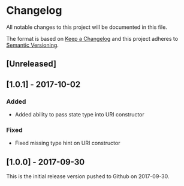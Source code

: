 # Changelog
All notable changes to this project will be documented in this file.

The format is based on [Keep a Changelog](http://keepachangelog.com/en/1.0.0/)
and this project adheres to [Semantic Versioning](http://semver.org/spec/v2.0.0.html).

## [Unreleased]

## [1.0.1] - 2017-10-02
### Added
- Added ability to pass state type into URI constructor

### Fixed
- Fixed missing type hint on URI constructor

## [1.0.0] - 2017-09-30

This is the initial release version pushed to Github on 2017-09-30.